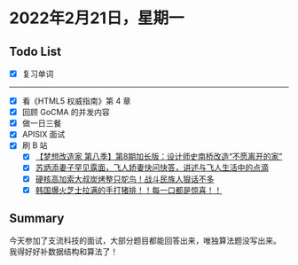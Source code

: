 # 2022年2月21日，星期一
## Todo List

- [x] 复习单词
--------
- [x] 看《HTML5 权威指南》第 4 章
- [x] 回顾 GoCMA 的并发内容
- [x] 做一日三餐
- [x] APISIX 面试
- [x] 刷 B 站
  - [x] [【梦想改造家 第八季】第8期加长版：设计师史南桥改造“不愿离开的家”](https://b23.tv/nEIyVCs)
  - [x] [苏炳添妻子罕见露面，飞人娇妻快问快答，讲述与飞人生活中的点滴](https://b23.tv/ZBGikgM)
  - [x] [硬核高加索大叔炭烤整只鸵鸟！战斗民族人狠话不多](https://b23.tv/mIejkhv)
  - [x] [韩国爆火芝士拉满的手打猪排！！每一口都是惊喜！！](https://b23.tv/bEK7u12)

## Summary

今天参加了支流科技的面试，大部分题目都能回答出来，唯独算法题没写出来。
我得好好补数据结构和算法了！
